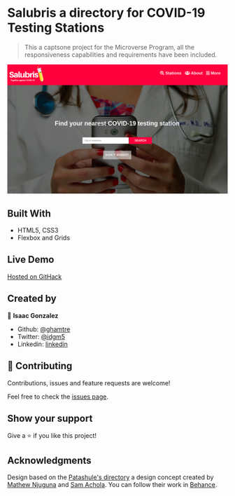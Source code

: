 # Salubris a directory for COVID-19 Testing Stations

> This a captsone project for the Microverse Program, all the responsiveness capabilities and requirements have been included.

![screenshot](assets/salubris.png)

## Built With

- HTML5, CSS3
- Flexbox and Grids

## Live Demo

[Hosted on GitHack](https://rawcdn.githack.com/ghamtre/directory/9c1c79d5f9ff9696c35f5888afa1a47335903145/index.html)

## Created by

👤 **Isaac Gonzalez**

- Github: [@ghamtre](https://github.com/ghamtre)
- Twitter: [@idgm5](https://twitter.com/idgm5)
- Linkedin: [linkedin](https://www.linkedin.com/in/isaacmunguia)

## 🤝 Contributing

Contributions, issues and feature requests are welcome!

Feel free to check the [issues page](issues/).

## Show your support

Give a ⭐️ if you like this project!

## Acknowledgments

Design based on the [Patashule's directory](https://www.behance.net/gallery/25563385/PatashuleKE) a design concept created by [Mathew Njuguna](https://www.behance.net/mathewnjuguna) and [Sam Achola](https://www.behance.net/aweSam). You can follow their work in [Behance](https://www.behance.net/).
